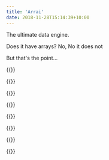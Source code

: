 ```yaml
---
title: 'Arrai'
date: 2018-11-28T15:14:39+10:00
---
```


The ultimate data engine.

Does it have arrays?
No, 
No it does not

But that's the point...



{{<startplay>}}

{{<playground id = 1 comment = "Evaluate an expression: arrai eval" input = "41 + 1" output = "42" >}}

{{<playground id = 2 comment = "Evaluate count of string: arrai eval" input = "'123456789' count" output = "9">}}

{{<playground id = 3 comment = "Evaluate a collection of values: arrai eval" input = "[1,2,3,4] >> .^2" output = "[1,4,9,16]">}}

{{<playground id = 4 comment = "Filter a collection of values: arrai eval" input = "{(a:1, b:2), (a:2, b:3), (a:2, b:4)} where .a=2" output = "{(a:2, b:4)}">}}

{{<playground id = 5 comment = "Operations for filtering a stream of values: arrai eval" input = "'123456789' count" output = "9">}}

{{<playground id = 6 comment = "Operations for filtering a stream of values: arrai eval" input = "{(a:1, b:2), (a:2, b:3), (a:2, b:4)} where .a=2 and .b=3" output = "{(a:2, b:3), (a:2, b:4)}">}}


{{<endplay>}}